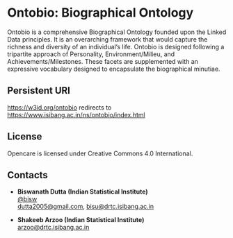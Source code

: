 # Ontobio: Biographical Ontology    

Ontobio is a comprehensive Biographical Ontology founded upon the Linked Data principles. It is an overarching framework that would capture the richness and diversity of an individual’s life. Ontobio is designed following a tripartite approach of Personality, Environment/Milieu, and Achievements/Milestones. These facets are supplemented with an expressive vocabulary designed to encapsulate the biographical minutiae.


## Persistent URI 
https://w3id.org/ontobio redirects to https://www.isibang.ac.in/ns/ontobio/index.html


## License
Opencare is licensed under Creative Commons 4.0 International. 

## Contacts

* **Biswanath Dutta (Indian Statistical Institute)**  
  [@bisw](https://github.com/biswanathdutta)  
  <dutta2005@gmail.com>, 
  <bisu@drtc.isibang.ac.in> 

* **Shakeeb Arzoo (Indian Statistical Institute)**  
  <arzoo@drtc.isibang.ac.in> 
